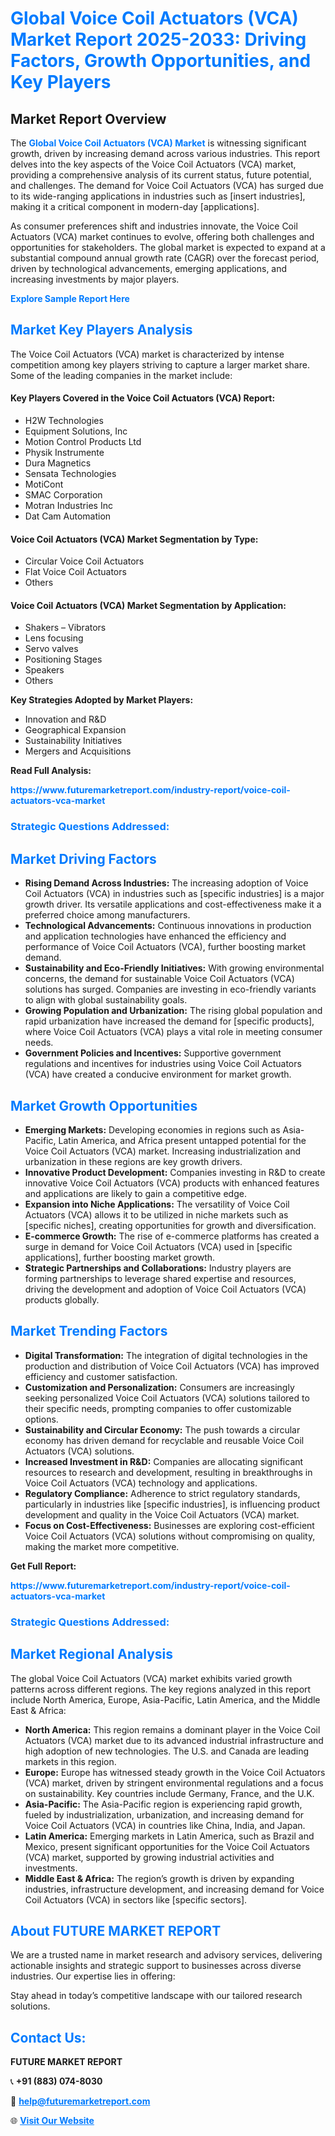<h1 style="color: #007BFF;">Global Voice Coil Actuators (VCA) Market Report 2025-2033: Driving Factors, Growth Opportunities, and Key Players</h1>

<section id="overview">
<h2>Market Report Overview</h2>
<p>The <a href="https://www.futuremarketreport.com/industry-report/voice-coil-actuators-vca-market" style="color: #007BFF; text-decoration: none;"><strong>Global Voice Coil Actuators (VCA) Market</strong></a> is witnessing significant growth, driven by increasing demand across various industries. This report delves into the key aspects of the Voice Coil Actuators (VCA) market, providing a comprehensive analysis of its current status, future potential, and challenges. The demand for Voice Coil Actuators (VCA) has surged due to its wide-ranging applications in industries such as [insert industries], making it a critical component in modern-day [applications].</p>
<p>As consumer preferences shift and industries innovate, the Voice Coil Actuators (VCA) market continues to evolve, offering both challenges and opportunities for stakeholders. The global market is expected to expand at a substantial compound annual growth rate (CAGR) over the forecast period, driven by technological advancements, emerging applications, and increasing investments by major players.</p>
</section>

<section id="overview">
<p><a href="https://www.futuremarketreport.com/request-sample/reportId=82260" style="color: #007BFF; text-decoration: none;"><strong>Explore Sample Report Here</strong></a></p>
</section>

<section id="key-players">
<h2 style="color: #007BFF;">Market Key Players Analysis</h2>
<p>The Voice Coil Actuators (VCA) market is characterized by intense competition among key players striving to capture a larger market share. Some of the leading companies in the market include:</p>
<h4>Key Players Covered in the Voice Coil Actuators (VCA) Report:</h4>
<ul><li>H2W Technologies</li><li>Equipment Solutions, Inc</li><li>Motion Control Products Ltd</li><li>Physik Instrumente</li><li>Dura Magnetics</li><li>Sensata Technologies</li><li>MotiCont</li><li>SMAC Corporation</li><li>Motran Industries Inc</li><li>Dat Cam Automation</li></ul>
<h4>Voice Coil Actuators (VCA) Market Segmentation by Type:</h4>
<ul><li>Circular Voice Coil Actuators</li><li>Flat Voice Coil Actuators</li><li>Others</li></ul>

<h4>Voice Coil Actuators (VCA) Market Segmentation by Application:</h4>
<ul><li>Shakers – Vibrators</li><li>Lens focusing</li><li>Servo valves</li><li>Positioning Stages</li><li>Speakers</li><li>Others</li></ul>
<p><strong>Key Strategies Adopted by Market Players:</strong></p>
<ul>
<li>Innovation and R&D</li>
<li>Geographical Expansion</li>
<li>Sustainability Initiatives</li>
<li>Mergers and Acquisitions</li>
</ul>
</section>

<section>
<p><strong>Read Full Analysis: </strong></p><a href="https://www.futuremarketreport.com/industry-report/voice-coil-actuators-vca-market" style="color: #007BFF; text-decoration: none;"><strong>https://www.futuremarketreport.com/industry-report/voice-coil-actuators-vca-market</strong></a>
<h3 style="color: #007BFF;">Strategic Questions Addressed:</h3>
</section>

<section id="driving-factors">
<h2 style="color: #007BFF;">Market Driving Factors</h2>
<ul>
<li><strong>Rising Demand Across Industries:</strong> The increasing adoption of Voice Coil Actuators (VCA) in industries such as [specific industries] is a major growth driver. Its versatile applications and cost-effectiveness make it a preferred choice among manufacturers.</li>
<li><strong>Technological Advancements:</strong> Continuous innovations in production and application technologies have enhanced the efficiency and performance of Voice Coil Actuators (VCA), further boosting market demand.</li>
<li><strong>Sustainability and Eco-Friendly Initiatives:</strong> With growing environmental concerns, the demand for sustainable Voice Coil Actuators (VCA) solutions has surged. Companies are investing in eco-friendly variants to align with global sustainability goals.</li>
<li><strong>Growing Population and Urbanization:</strong> The rising global population and rapid urbanization have increased the demand for [specific products], where Voice Coil Actuators (VCA) plays a vital role in meeting consumer needs.</li>
<li><strong>Government Policies and Incentives:</strong> Supportive government regulations and incentives for industries using Voice Coil Actuators (VCA) have created a conducive environment for market growth.</li>
</ul>
</section>

<section id="growth-opportunities">
<h2 style="color: #007BFF;">Market Growth Opportunities</h2>
<ul>
<li><strong>Emerging Markets:</strong> Developing economies in regions such as Asia-Pacific, Latin America, and Africa present untapped potential for the Voice Coil Actuators (VCA) market. Increasing industrialization and urbanization in these regions are key growth drivers.</li>
<li><strong>Innovative Product Development:</strong> Companies investing in R&D to create innovative Voice Coil Actuators (VCA) products with enhanced features and applications are likely to gain a competitive edge.</li>
<li><strong>Expansion into Niche Applications:</strong> The versatility of Voice Coil Actuators (VCA) allows it to be utilized in niche markets such as [specific niches], creating opportunities for growth and diversification.</li>
<li><strong>E-commerce Growth:</strong> The rise of e-commerce platforms has created a surge in demand for Voice Coil Actuators (VCA) used in [specific applications], further boosting market growth.</li>
<li><strong>Strategic Partnerships and Collaborations:</strong> Industry players are forming partnerships to leverage shared expertise and resources, driving the development and adoption of Voice Coil Actuators (VCA) products globally.</li>
</ul>
</section>

<section id="trending-factors">
<h2 style="color: #007BFF;">Market Trending Factors</h2>
<ul>
<li><strong>Digital Transformation:</strong> The integration of digital technologies in the production and distribution of Voice Coil Actuators (VCA) has improved efficiency and customer satisfaction.</li>
<li><strong>Customization and Personalization:</strong> Consumers are increasingly seeking personalized Voice Coil Actuators (VCA) solutions tailored to their specific needs, prompting companies to offer customizable options.</li>
<li><strong>Sustainability and Circular Economy:</strong> The push towards a circular economy has driven demand for recyclable and reusable Voice Coil Actuators (VCA) solutions.</li>
<li><strong>Increased Investment in R&D:</strong> Companies are allocating significant resources to research and development, resulting in breakthroughs in Voice Coil Actuators (VCA) technology and applications.</li>
<li><strong>Regulatory Compliance:</strong> Adherence to strict regulatory standards, particularly in industries like [specific industries], is influencing product development and quality in the Voice Coil Actuators (VCA) market.</li>
<li><strong>Focus on Cost-Effectiveness:</strong> Businesses are exploring cost-efficient Voice Coil Actuators (VCA) solutions without compromising on quality, making the market more competitive.</li>
</ul>
</section>

<section>
<p><strong>Get Full Report: </strong></p><a href="https://www.futuremarketreport.com/industry-report/voice-coil-actuators-vca-market" style="color: #007BFF; text-decoration: none;"><strong>https://www.futuremarketreport.com/industry-report/voice-coil-actuators-vca-market</strong></a>
<h3 style="color: #007BFF;">Strategic Questions Addressed:</h3>
</section>


<section id="regional-analysis">
<h2 style="color: #007BFF;">Market Regional Analysis</h2>
<p>The global Voice Coil Actuators (VCA) market exhibits varied growth patterns across different regions. The key regions analyzed in this report include North America, Europe, Asia-Pacific, Latin America, and the Middle East & Africa:</p>
<ul>
<li><strong>North America:</strong> This region remains a dominant player in the Voice Coil Actuators (VCA) market due to its advanced industrial infrastructure and high adoption of new technologies. The U.S. and Canada are leading markets in this region.</li>
<li><strong>Europe:</strong> Europe has witnessed steady growth in the Voice Coil Actuators (VCA) market, driven by stringent environmental regulations and a focus on sustainability. Key countries include Germany, France, and the U.K.</li>
<li><strong>Asia-Pacific:</strong> The Asia-Pacific region is experiencing rapid growth, fueled by industrialization, urbanization, and increasing demand for Voice Coil Actuators (VCA) in countries like China, India, and Japan.</li>
<li><strong>Latin America:</strong> Emerging markets in Latin America, such as Brazil and Mexico, present significant opportunities for the Voice Coil Actuators (VCA) market, supported by growing industrial activities and investments.</li>
<li><strong>Middle East & Africa:</strong> The region’s growth is driven by expanding industries, infrastructure development, and increasing demand for Voice Coil Actuators (VCA) in sectors like [specific sectors].</li>
</ul>
</section>

<footer>
<h2 style="color: #007BFF;">About FUTURE MARKET REPORT</h2>
<p>We are a trusted name in market research and advisory services, delivering actionable insights and strategic support to businesses across diverse industries. Our expertise lies in offering:</p>

<p>Stay ahead in today’s competitive landscape with our tailored research solutions.</p>

<h2 style="color: #007BFF;">Contact Us:</h2>
<p><strong>FUTURE MARKET REPORT</strong></p>
<p>📞 <strong>+91 (883) 074-8030</strong></p>
<p>📧 <strong><a href="mailto:help@futuremarketreport.com" style="color: #007BFF;">help@futuremarketreport.com</a></strong></p>
<p>🌐 <strong><a href="https://www.futuremarketreport.com/" style="color: #007BFF;">Visit Our Website</a></strong></p>
</footer>